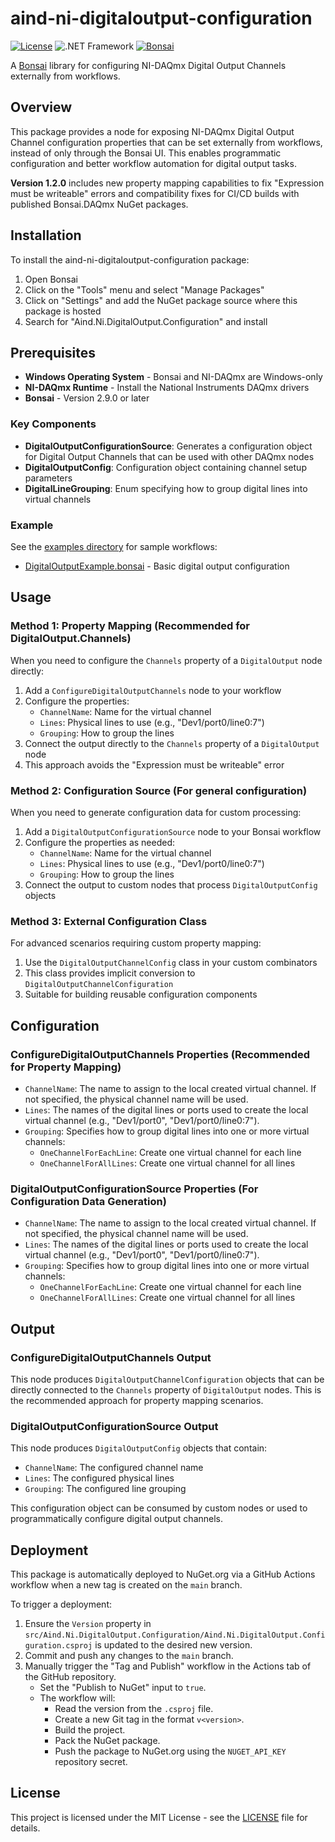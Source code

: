 # aind-ni-digitaloutput-configuration

[![License](https://img.shields.io/badge/license-MIT-brightgreen)](LICENSE)
![.NET Framework](https://img.shields.io/badge/.NET%20Framework-4.7.2-blue)
[![Bonsai](https://img.shields.io/badge/bonsai-v2.7.0-purple)](https://bonsai-rx.org)

A [Bonsai](https://bonsai-rx.org/) library for configuring NI-DAQmx Digital Output Channels externally from workflows.

## Overview

This package provides a node for exposing NI-DAQmx Digital Output Channel configuration properties that can be set externally from workflows, instead of only through the Bonsai UI. This enables programmatic configuration and better workflow automation for digital output tasks.

**Version 1.2.0** includes new property mapping capabilities to fix "Expression must be writeable" errors and compatibility fixes for CI/CD builds with published Bonsai.DAQmx NuGet packages.

## Installation

To install the aind-ni-digitaloutput-configuration package:

1. Open Bonsai
2. Click on the "Tools" menu and select "Manage Packages"
3. Click on "Settings" and add the NuGet package source where this package is hosted
4. Search for "Aind.Ni.DigitalOutput.Configuration" and install

## Prerequisites

- **Windows Operating System** - Bonsai and NI-DAQmx are Windows-only
- **NI-DAQmx Runtime** - Install the National Instruments DAQmx drivers
- **Bonsai** - Version 2.9.0 or later

### Key Components

- **DigitalOutputConfigurationSource**: Generates a configuration object for Digital Output Channels that can be used with other DAQmx nodes
- **DigitalOutputConfig**: Configuration object containing channel setup parameters
- **DigitalLineGrouping**: Enum specifying how to group digital lines into virtual channels

### Example

See the [examples directory](examples/) for sample workflows:
- [DigitalOutputExample.bonsai](examples/DigitalOutputExample.bonsai) - Basic digital output configuration

## Usage

### Method 1: Property Mapping (Recommended for DigitalOutput.Channels)

When you need to configure the `Channels` property of a `DigitalOutput` node directly:

1. Add a `ConfigureDigitalOutputChannels` node to your workflow
2. Configure the properties:
   - `ChannelName`: Name for the virtual channel  
   - `Lines`: Physical lines to use (e.g., "Dev1/port0/line0:7")
   - `Grouping`: How to group the lines
3. Connect the output directly to the `Channels` property of a `DigitalOutput` node
4. This approach avoids the "Expression must be writeable" error

### Method 2: Configuration Source (For general configuration)

When you need to generate configuration data for custom processing:

1. Add a `DigitalOutputConfigurationSource` node to your Bonsai workflow
2. Configure the properties as needed:
   - `ChannelName`: Name for the virtual channel
   - `Lines`: Physical lines to use (e.g., "Dev1/port0/line0:7")  
   - `Grouping`: How to group the lines
3. Connect the output to custom nodes that process `DigitalOutputConfig` objects

### Method 3: External Configuration Class

For advanced scenarios requiring custom property mapping:

1. Use the `DigitalOutputChannelConfig` class in your custom combinators
2. This class provides implicit conversion to `DigitalOutputChannelConfiguration`
3. Suitable for building reusable configuration components

## Configuration

### ConfigureDigitalOutputChannels Properties (Recommended for Property Mapping)

- `ChannelName`: The name to assign to the local created virtual channel. If not specified, the physical channel name will be used.
- `Lines`: The names of the digital lines or ports used to create the local virtual channel (e.g., "Dev1/port0", "Dev1/port0/line0:7").
- `Grouping`: Specifies how to group digital lines into one or more virtual channels:
  - `OneChannelForEachLine`: Create one virtual channel for each line
  - `OneChannelForAllLines`: Create one virtual channel for all lines

### DigitalOutputConfigurationSource Properties (For Configuration Data Generation)

- `ChannelName`: The name to assign to the local created virtual channel. If not specified, the physical channel name will be used.
- `Lines`: The names of the digital lines or ports used to create the local virtual channel (e.g., "Dev1/port0", "Dev1/port0/line0:7").
- `Grouping`: Specifies how to group digital lines into one or more virtual channels:
  - `OneChannelForEachLine`: Create one virtual channel for each line
  - `OneChannelForAllLines`: Create one virtual channel for all lines

## Output

### ConfigureDigitalOutputChannels Output

This node produces `DigitalOutputChannelConfiguration` objects that can be directly connected to the `Channels` property of `DigitalOutput` nodes. This is the recommended approach for property mapping scenarios.

### DigitalOutputConfigurationSource Output

This node produces `DigitalOutputConfig` objects that contain:
- `ChannelName`: The configured channel name
- `Lines`: The configured physical lines
- `Grouping`: The configured line grouping

This configuration object can be consumed by custom nodes or used to programmatically configure digital output channels.

## Deployment

This package is automatically deployed to NuGet.org via a GitHub Actions workflow when a new tag is created on the `main` branch.

To trigger a deployment:

1. Ensure the `Version` property in `src/Aind.Ni.DigitalOutput.Configuration/Aind.Ni.DigitalOutput.Configuration.csproj` is updated to the desired new version.
2. Commit and push any changes to the `main` branch.
3. Manually trigger the "Tag and Publish" workflow in the Actions tab of the GitHub repository.
   - Set the "Publish to NuGet" input to `true`.
   - The workflow will:
     - Read the version from the `.csproj` file.
     - Create a new Git tag in the format `v<version>`.
     - Build the project.
     - Pack the NuGet package.
     - Push the package to NuGet.org using the `NUGET_API_KEY` repository secret.

## License

This project is licensed under the MIT License - see the [LICENSE](LICENSE) file for details.

